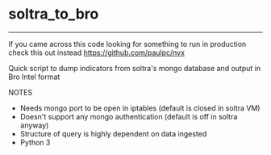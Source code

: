 # soltra_to_bro

______

If you came across this code looking for something to run in production
check this out instead https://github.com/paulpc/nyx

Quick script to dump indicators from soltra's mongo database
and output in Bro Intel format

NOTES
- Needs mongo port to be open in iptables (default is closed in soltra VM)
- Doesn't support any mongo authentication (default is off in soltra anyway)
- Structure of query is highly dependent on data ingested
- Python 3

